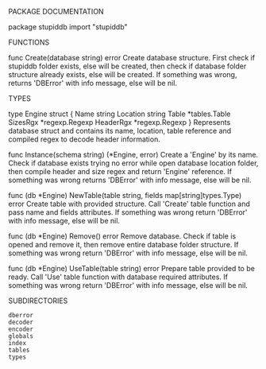 PACKAGE DOCUMENTATION

package stupiddb
    import "stupiddb"


FUNCTIONS

func Create(database string) error
    Create database structure. First check if stupiddb folder exists, else
    will be created, then check if database folder structure already exists,
    else will be created. If something was wrong, returns 'DBError' with
    info message, else will be nil.

TYPES

type Engine struct {
    Name      string
    Location  string
    Table     *tables.Table
    SizesRgx  *regexp.Regexp
    HeaderRgx *regexp.Regexp
}
    Represents database struct and contains its name, location, table
    reference and compiled regex to decode header information.

func Instance(schema string) (*Engine, error)
    Create a 'Engine' by its name. Check if database exists trying no error
    while open database location folder, then compile header and size regex
    and return 'Engine' reference. If something was wrong returns 'DBError'
    with info message, else will be nil.

func (db *Engine) NewTable(table string, fields map[string]types.Type) error
    Create table with provided structure. Call 'Create' table function and
    pass name and fields attributes. If something was wrong return 'DBError'
    with info message, else will be nil.

func (db *Engine) Remove() error
    Remove database. Check if table is opened and remove it, then remove
    entire database folder structure. If something was wrong return
    'DBError' with info message, else will be nil.

func (db *Engine) UseTable(table string) error
    Prepare table provided to be ready. Call 'Use' table function with
    database required attributes. If something was wrong return 'DBError'
    with info message, else will be nil.

SUBDIRECTORIES

	dberror
	decoder
	encoder
	globals
	index
	tables
	types
